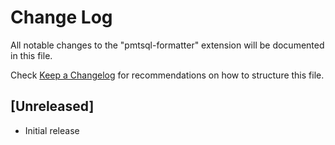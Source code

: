 # Change Log

All notable changes to the "pmtsql-formatter" extension will be documented in this file.

Check [Keep a Changelog](http://keepachangelog.com/) for recommendations on how to structure this file.

## [Unreleased]

- Initial release